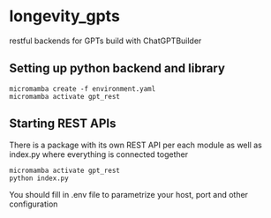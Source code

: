 # longevity_gpts
restful backends for GPTs build with ChatGPTBuilder

## Setting up python backend and library

```commandline
micromamba create -f environment.yaml
micromamba activate gpt_rest
```

## Starting REST APIs
There is a package with its own REST API per each module as well as index.py where everything is connected together
```
micromamba activate gpt_rest
python index.py
```
You should fill in .env file to parametrize your host, port and other configuration


